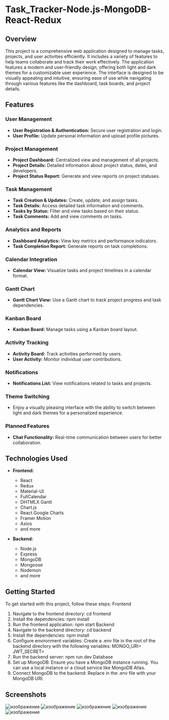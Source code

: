 # Task_Tracker-Node.js-MongoDB-React-Redux

## Overview

This project is a comprehensive web application designed to manage tasks, projects, and user activities efficiently. It includes a variety of features to help teams collaborate and track their work effectively. The application features a modern and user-friendly design, offering both light and dark themes for a customizable user experience. The interface is designed to be visually appealing and intuitive, ensuring ease of use while navigating through various features like the dashboard, task boards, and project details. 

## Features

### User Management
- **User Registration & Authentication:** Secure user registration and login.
- **User Profile:** Update personal information and upload profile pictures.

### Project Management
- **Project Dashboard:** Centralized view and management of all projects.
- **Project Details:** Detailed information about project status, dates, and developers.
- **Project Status Report:** Generate and view reports on project statuses.

### Task Management
- **Task Creation & Updates:** Create, update, and assign tasks.
- **Task Details:** Access detailed task information and comments.
- **Tasks by Status:** Filter and view tasks based on their status.
- **Task Comments:** Add and view comments on tasks.

### Analytics and Reports
- **Dashboard Analytics:** View key metrics and performance indicators.
- **Task Completion Report:** Generate reports on task completions.

### Calendar Integration
- **Calendar View:** Visualize tasks and project timelines in a calendar format.

### Gantt Chart
- **Gantt Chart View:** Use a Gantt chart to track project progress and task dependencies.

### Kanban Board
- **Kanban Board:** Manage tasks using a Kanban board layout.

### Activity Tracking
- **Activity Board:** Track activities performed by users.
- **User Activity:** Monitor individual user contributions.

### Notifications
- **Notifications List:** View notifications related to tasks and projects.

### Theme Switching
- Enjoy a visually pleasing interface with the ability to switch between light and dark themes for a personalized experience.

### Planned Features
- **Chat Functionality:** Real-time communication between users for better collaboration.

## Technologies Used

- **Frontend:**
  - React
  - Redux
  - Material-UI
  - FullCalendar
  - DHTMLX Gantt
  - Chart.js
  - React Google Charts
  - Framer Motion
  - Axios
  - and more

- **Backend:**
  - Node.js
  - Express
  - MongoDB
  - Mongoose
  - Nodemon
  - and more

## Getting Started

To get started with this project, follow these steps:
Frontend
1. Navigate to the frontend directory:
cd frontend
2. Install the dependencies:
npm install
3. Run the frontend application:
npm start
Backend
1. Navigate to the backend directory:
cd backend
2. Install the dependencies:
npm install
3. Configure environment variables: Create a .env file in the root of the backend directory with the following variables:
MONGO_URI=<your-mongodb-connection-string>
JWT_SECRET=<your-jwt-secret>
4. Run the backend server:
npm run dev
Database
1. Set up MongoDB: Ensure you have a MongoDB instance running. You can use a local instance or a cloud service like MongoDB Atlas.
2. Connect MongoDB to the backend: Replace <your-mongodb-connection-string> in the .env file with your MongoDB URI.

## Screenshots
![изображение](https://github.com/user-attachments/assets/2659a97d-eaf7-4e4f-ad05-ecbbfff77312)
![изображение](https://github.com/user-attachments/assets/617d0431-9827-4df5-847c-4983141422ab)
![изображение](https://github.com/user-attachments/assets/ccfbd98d-f263-4385-892e-200b1c05099a)
![изображение](https://github.com/user-attachments/assets/1eb671dc-9409-426d-b1a2-294c17b173eb)
![изображение](https://github.com/user-attachments/assets/50cd5c8a-ac89-4219-8328-ece433afc498)




